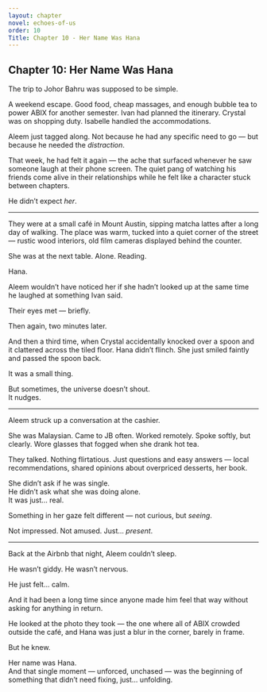 ```yaml
---
layout: chapter
novel: echoes-of-us
order: 10
Title: Chapter 10 - Her Name Was Hana
---
```


## Chapter 10: Her Name Was Hana

The trip to Johor Bahru was supposed to be simple.

A weekend escape. Good food, cheap massages, and enough bubble tea to power ABIX for another semester. Ivan had planned the itinerary. Crystal was on shopping duty. Isabelle handled the accommodations.

Aleem just tagged along. Not because he had any specific need to go — but because he needed the *distraction*.

That week, he had felt it again — the ache that surfaced whenever he saw someone laugh at their phone screen. The quiet pang of watching his friends come alive in their relationships while he felt like a character stuck between chapters.

He didn’t expect *her*.

---

They were at a small café in Mount Austin, sipping matcha lattes after a long day of walking. The place was warm, tucked into a quiet corner of the street — rustic wood interiors, old film cameras displayed behind the counter.

She was at the next table. Alone. Reading.

Hana.

Aleem wouldn’t have noticed her if she hadn’t looked up at the same time he laughed at something Ivan said.

Their eyes met — briefly.

Then again, two minutes later.

And then a third time, when Crystal accidentally knocked over a spoon and it clattered across the tiled floor. Hana didn’t flinch. She just smiled faintly and passed the spoon back.

It was a small thing.

But sometimes, the universe doesn’t shout.  
It nudges.

---

Aleem struck up a conversation at the cashier.

She was Malaysian. Came to JB often. Worked remotely. Spoke softly, but clearly. Wore glasses that fogged when she drank hot tea.

They talked. Nothing flirtatious. Just questions and easy answers — local recommendations, shared opinions about overpriced desserts, her book.

She didn’t ask if he was single.  
He didn’t ask what she was doing alone.  
It was just… real.

Something in her gaze felt different — not curious, but *seeing*.

Not impressed. Not amused. Just… *present*.

---

Back at the Airbnb that night, Aleem couldn’t sleep.

He wasn’t giddy. He wasn’t nervous.

He just felt... calm.

And it had been a long time since anyone made him feel that way without asking for anything in return.

He looked at the photo they took — the one where all of ABIX crowded outside the café, and Hana was just a blur in the corner, barely in frame.

But he knew.

Her name was Hana.  
And that single moment — unforced, unchased — was the beginning of something that didn’t need fixing, just… unfolding.